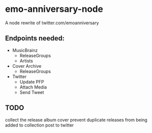 # emo-anniversary-node
A node rewrite of twitter.com/emoanniversary

## Endpoints needed: 
* MusicBrainz
    * ReleaseGroups
    * Artists
* Cover Archive
    * ReleaseGroups
* Twitter
    * Update PFP
    * Attach Media
    * Send Tweet

## TODO
collect the release album cover
prevent duplicate releases from being added to collection
post to twitter